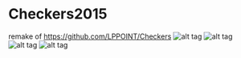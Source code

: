 # Checkers2015
remake of https://github.com/LPPOINT/Checkers
![alt tag](https://cloud.githubusercontent.com/assets/2061112/6423959/2823d6bc-bf08-11e4-82d9-0a6379047038.png)
![alt tag](https://cloud.githubusercontent.com/assets/2061112/6426862/7b6694c0-bf87-11e4-80f2-456c28f2e68c.png)
![alt tag](https://cloud.githubusercontent.com/assets/2061112/6426863/829cdaec-bf87-11e4-961f-44fdc4c988fb.png)
![alt tag](https://cloud.githubusercontent.com/assets/2061112/6426866/89a68a40-bf87-11e4-9044-a801fae88cb9.png)

